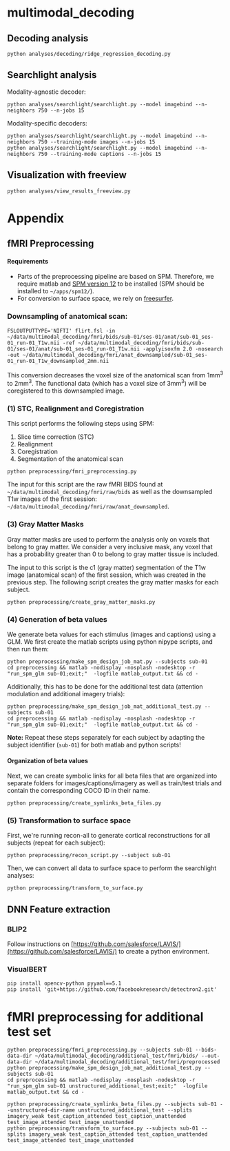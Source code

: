 # multimodal_decoding

## Decoding analysis
```
python analyses/decoding/ridge_regression_decoding.py
```


## Searchlight analysis

Modality-agnostic decoder:
```
python analyses/searchlight/searchlight.py --model imagebind --n-neighbors 750 --n-jobs 15

```
Modality-specific decoders:
```
python analyses/searchlight/searchlight.py --model imagebind --n-neighbors 750 --training-mode images --n-jobs 15
python analyses/searchlight/searchlight.py --model imagebind --n-neighbors 750 --training-mode captions --n-jobs 15
```
## Visualization with freeview


```
python analyses/view_results_freeview.py 
```


# Appendix 

## fMRI Preprocessing

#### Requirements

- Parts of the preprocessing pipeline are based on SPM. Therefore, we require matlab and
[SPM version 12](https://www.fil.ion.ucl.ac.uk/spm/software/spm12/) to be installed
(SPM should be installed to `~/apps/spm12/`).
- For conversion to surface space, we rely on [freesurfer](https://surfer.nmr.mgh.harvard.edu/fswiki/DownloadAndInstall).


### Downsampling of anatomical scan:
```
FSLOUTPUTTYPE='NIFTI' flirt.fsl -in ~/data/multimodal_decoding/fmri/bids/sub-01/ses-01/anat/sub-01_ses-01_run-01_T1w.nii -ref ~/data/multimodal_decoding/fmri/bids/sub-01/ses-01/anat/sub-01_ses-01_run-01_T1w.nii -applyisoxfm 2.0 -nosearch -out ~/data/multimodal_decoding/fmri/anat_downsampled/sub-01_ses-01_run-01_T1w_downsampled_2mm.nii
```

This conversion decreases the voxel size of the anatomical scan from 1mm<sup>3</sup> to 2mm<sup>3</sup>. The functional
data (which has a voxel size of 3mm<sup>3</sup>) will be coregistered to this downsampled image. 


### (1) STC, Realignment and Coregistration

This script performs the following steps using SPM: 
1. Slice time correction (STC)
2. Realignment
3. Coregistration
4. Segmentation of the anatomical scan

```
python preprocessing/fmri_preprocessing.py
```

The input for this script are the raw fMRI BIDS found at `~/data/multimodal_decoding/fmri/raw/bids` as well as 
the downsampled T1w images of the first session: `~/data/multimodal_decoding/fmri/raw/anat_downsampled`.



### (3) Gray Matter Masks

Gray matter masks are used to perform the analysis only on voxels that belong to gray matter.
We consider a very inclusive mask, any voxel that has a probability greater than 0 to belong to gray matter tissue is
included. 

The input to this script is the c1 (gray matter) segmentation of the T1w image (anatomical scan) of the first session,
which was created in the previous step.
The following script creates the gray matter masks for each subject.
```
python preprocessing/create_gray_matter_masks.py
```

### (4) Generation of beta values

We generate beta values for each stimulus (images and captions) using a GLM.
We first create the matlab scripts using python nipype scripts, and then run them:

```
python preprocessing/make_spm_design_job_mat.py --subjects sub-01
cd preprocessing && matlab -nodisplay -nosplash -nodesktop -r "run_spm_glm sub-01;exit;"  -logfile matlab_output.txt && cd -
```

Additionally, this has to be done for the additional test data (attention modulation and additional imagery trials):

```
python preprocessing/make_spm_design_job_mat_additional_test.py --subjects sub-01
cd preprocessing && matlab -nodisplay -nosplash -nodesktop -r "run_spm_glm sub-01;exit;"  -logfile matlab_output.txt && cd -
```


__Note:__ Repeat these steps separately for each subject by adapting the subject identifier (`sub-01`) for both matlab
and python scripts!

#### Organization of beta values
Next, we can create symbolic links for all beta files that are organized into separate folders for
images/captions/imagery as well as train/test trials and contain the corresponding COCO ID in their name.

```
python preprocessing/create_symlinks_beta_files.py
```


### (5) Transformation to surface space

First, we're running recon-all to generate cortical reconstructions for all subjects (repeat for each subject):
```
python preprocessing/recon_script.py --subject sub-01
```

Then, we can convert all data to surface space to perform the searchlight analyses:

```
python preprocessing/transform_to_surface.py
```


## DNN Feature extraction 

### BLIP2

Follow instructions on [https://github.com/salesforce/LAVIS/](https://github.com/salesforce/LAVIS/) to create a python
environment.

### VisualBERT

```
pip install opencv-python pyyaml==5.1
pip install 'git+https://github.com/facebookresearch/detectron2.git'
```

# fMRI preprocessing for additional test set

```
python preprocessing/fmri_preprocessing.py --subjects sub-01 --bids-data-dir ~/data/multimodal_decoding/additional_test/fmri/bids/ --out-data-dir ~/data/multimodal_decoding/additional_test/fmri/preprocessed
python preprocessing/make_spm_design_job_mat_additional_test.py --subjects sub-01
cd preprocessing && matlab -nodisplay -nosplash -nodesktop -r "run_spm_glm sub-01 unstructured_additional_test;exit;"  -logfile matlab_output.txt && cd -

python preprocessing/create_symlinks_beta_files.py --subjects sub-01 --unstructured-dir-name unstructured_additional_test --splits imagery_weak test_caption_attended test_caption_unattended test_image_attended test_image_unattended
python preprocessing/transform_to_surface.py --subjects sub-01 --splits imagery_weak test_caption_attended test_caption_unattended test_image_attended test_image_unattended
```